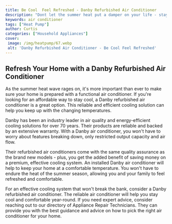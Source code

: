```yaml
---
title: Be Cool  Feel Refreshed - Danby Refurbished Air Conditioner
description: "Dont let the summer heat put a damper on your life - stay cool with a refurbished air conditioner from Danby Enjoy the fresh air and feel refreshed"
keywords: air conditioner
tags: ["Heat Pump"]
author: Curtis
categories: ["Household Appliances"]
cover: 
 image: /img/heatpump/67.webp
 alt: 'Danby Refurbished Air Conditioner - Be Cool Feel Refreshed'
---
```

## Refresh Your Home with a Danby Refurbished Air Conditioner

As the summer heat wave rages on, it's more important than ever to make sure your home is prepared with a functional air conditioner. If you're looking for an affordable way to stay cool, a Danby refurbished air conditioner is a great option. This reliable and efficient cooling solution can help you keep up with the changing temperatures. 

Danby has been an industry leader in air quality and energy-efficient cooling solutions for over 70 years. Their products are reliable and backed by an extensive warranty. With a Danby air conditioner, you won't have to worry about features breaking down, only restricted output capacity and air flow. 

Their refurbished air conditioners come with the same quality assurance as the brand new models - plus, you get the added benefit of saving money on a premium, effective cooling system. An installed Danby air conditioner will help to keep your home at a comfortable temperature. You won't have to endure the heat of the summer season, allowing you and your family to feel refreshed and comfortable. 

For an effective cooling system that won't break the bank, consider a Danby refurbished air conditioner. The reliable air conditioner will help you stay cool and comfortable year-round. If you need expert advice, consider reaching out to our directory of Appliance Repair Technicians. They can provide you with the best guidance and advice on how to pick the right air conditioner for your home.
